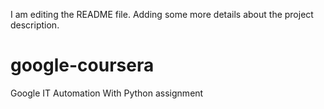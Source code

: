 I am editing the README file. Adding some more details about the project description.
# google-coursera
Google IT Automation With Python assignment 
